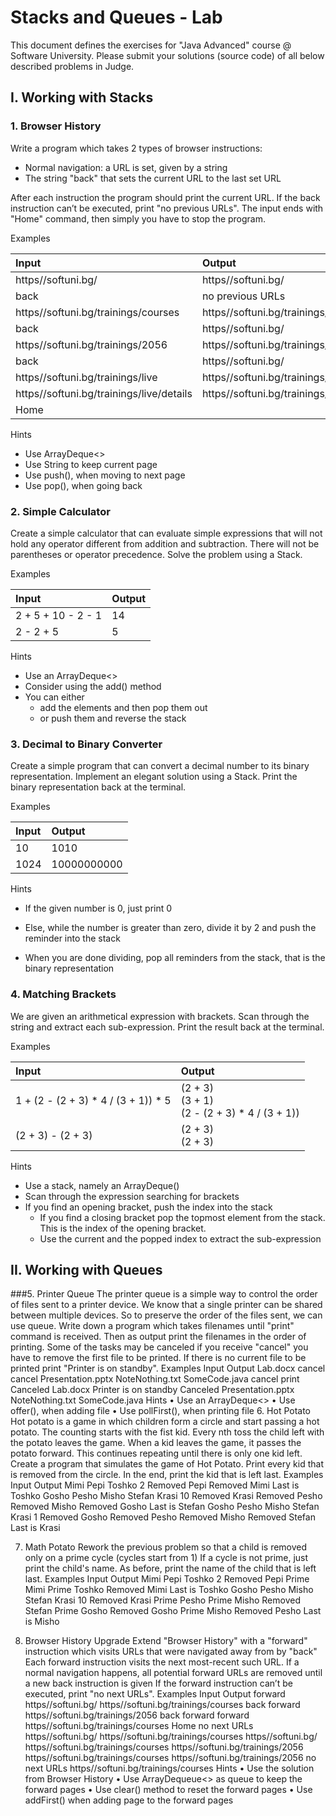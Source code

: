 # Stacks and Queues - Lab
This document defines the exercises for "Java Advanced" course @ Software University. 
Please submit your solutions (source code) of all below described problems in Judge.

## I.	Working with Stacks
### 1.	Browser History
Write a program which takes 2 types of browser instructions:
-	Normal navigation: a URL is set, given by a string
-	The string "back" that sets the current URL to the last set URL

After each instruction the program should print the current URL. If the back instruction can’t be executed, print 
"no previous URLs". The input ends with "Home" command, then simply you have to stop the program.

Examples

|Input|	Output|
|:-----|:-------|
|https//softuni.bg/|https//softuni.bg/
|back|no previous URLs
|https//softuni.bg/trainings/courses|https//softuni.bg/trainings/courses
|back|https//softuni.bg/
|https//softuni.bg/trainings/2056|https//softuni.bg/trainings/2056
|back|https//softuni.bg/
|https//softuni.bg/trainings/live|https//softuni.bg/trainings/live
|https//softuni.bg/trainings/live/details|https//softuni.bg/trainings/live/details
|Home|

Hints
-	Use ArrayDeque<>
-	Use String to keep current page
-	Use push(), when moving to next page
-	Use pop(), when going back

### 2.	Simple Calculator

Create a simple calculator that can evaluate simple expressions that will not hold any operator different from addition and subtraction. There will not be parentheses or operator precedence.
Solve the problem using a Stack.

Examples

|Input|Output|
|:----|:-----|
|2 + 5 + 10 - 2 - 1 | 14|
|2 - 2 + 5|5|

Hints
-	Use an ArrayDeque<>
-	Consider using the add() method
-	You can either 
     - add the elements and then pop them out 
     - or push them and reverse the stack

### 3.	Decimal to Binary Converter
Create a simple program that can convert a decimal number to its binary representation. Implement an elegant solution using a Stack.
Print the binary representation back at the terminal.

Examples

|Input|Output|
|:----|:-----|
|10|1010|
1024|10000000000|

Hints
-	If the given number is 0, just print 0
-	Else, while the number is greater than zero, divide it by 2 and push the reminder into the stack

-	When you are done dividing, pop all reminders from the stack, that is the binary representation

### 4.	Matching Brackets
We are given an arithmetical expression with brackets. Scan through the string and extract each sub-expression.
Print the result back at the terminal.

Examples

|Input|Output|
|:----|:-----|
|1 + (2 - (2 + 3) * 4 / (3 + 1)) * 5|(2 + 3)<br>(3 + 1)<br>(2 - (2 + 3) * 4 / (3 + 1))|
|(2 + 3) - (2 + 3)|(2 + 3)<br>(2 + 3)|

Hints
-	Use a stack, namely an ArrayDeque()
-	Scan through the expression searching for brackets
-	If you find an opening bracket, push the index into the stack
     -	If you find a closing bracket pop the topmost element from the stack. This is the index of the opening bracket.
     -	Use the current and the popped index to extract the sub-expression
 
## II.	Working with Queues
###5.	Printer Queue
The printer queue is a simple way to control the order of files sent to a printer device. We know that a single printer can be shared between multiple devices. So to preserve the order of the files sent, we can use queue. Write down a program which takes filenames until "print" command is received. Then as output print the filenames in the order of printing. Some of the tasks may be canceled if you receive "cancel" you have to remove the first file to be printed. If there is no current file to be printed print "Printer is on standby".
Examples
Input	Output
Lab.docx
cancel
cancel
Presentation.pptx
NoteNothing.txt
SomeCode.java
cancel
print
	Canceled Lab.docx
Printer is on standby
Canceled Presentation.pptx
NoteNothing.txt
SomeCode.java
Hints
•	Use an ArrayDeque<>
•	Use offer(), when adding file
•	Use pollFirst(), when printing file
6.	Hot Potato
Hot potato is a game in which children form a circle and start passing a hot potato. The counting starts with the fist kid. Every nth toss the child left with the potato leaves the game. When a kid leaves the game, it passes the potato forward. This continues repeating until there is only one kid left. 
Create a program that simulates the game of Hot Potato.  Print every kid that is removed from the circle. In the end, print the kid that is left last.
Examples
Input	Output
Mimi Pepi Toshko
2	Removed Pepi
Removed Mimi
Last is Toshko
Gosho Pesho Misho Stefan Krasi
10	Removed Krasi
Removed Pesho
Removed Misho
Removed Gosho
Last is Stefan
Gosho Pesho Misho Stefan Krasi
1	Removed Gosho
Removed Pesho
Removed Misho
Removed Stefan
Last is Krasi

7.	Math Potato
Rework the previous problem so that a child is removed only on a prime cycle (cycles start from 1)
If a cycle is not prime, just print the child's name.
As before, print the name of the child that is left last.
Examples
Input	Output
Mimi Pepi Toshko
2	Removed Pepi
Prime Mimi
Prime Toshko
Removed Mimi
Last is Toshko
Gosho Pesho Misho Stefan Krasi
10	Removed Krasi
Prime Pesho
Prime Misho
Removed Stefan
Prime Gosho
Removed Gosho
Prime Misho
Removed Pesho
Last is Misho

8.	Browser History Upgrade
Extend "Browser History" with a "forward" instruction which visits URLs that were navigated away from by "back"
Each forward instruction visits the next most-recent such URL. If a normal navigation happens, all potential forward URLs are removed until a new back instruction is given If the forward instruction can’t be executed, print 
"no next URLs".
Examples
Input	Output
forward
https//softuni.bg/
https//softuni.bg/trainings/courses
back
forward
https//softuni.bg/trainings/2056
back
forward
forward
https//softuni.bg/trainings/courses
Home	no next URLs
https//softuni.bg/
https//softuni.bg/trainings/courses
https//softuni.bg/
https//softuni.bg/trainings/courses
https//softuni.bg/trainings/2056
https//softuni.bg/trainings/courses
https//softuni.bg/trainings/2056
no next URLs
https//softuni.bg/trainings/courses
Hints
•	Use the solution from Browser History
•	Use ArrayDequeue<> as queue to keep the forward pages
•	Use clear() method to reset the forward pages
•	Use addFirst() when adding page to the forward pages
